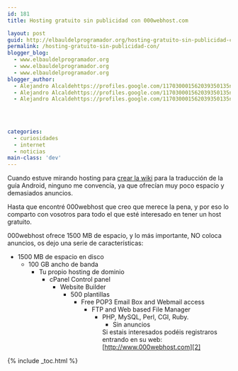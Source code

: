 ```yaml
---
id: 181
title: Hosting gratuito sin publicidad con 000webhost.com

layout: post
guid: http://elbauldelprogramador.org/hosting-gratuito-sin-publicidad-con-000webhost-com/
permalink: /hosting-gratuito-sin-publicidad-con/
blogger_blog:
  - www.elbauldelprogramador.org
  - www.elbauldelprogramador.org
  - www.elbauldelprogramador.org
blogger_author:
  - Alejandro Alcaldehttps://profiles.google.com/117030001562039350135noreply@blogger.com
  - Alejandro Alcaldehttps://profiles.google.com/117030001562039350135noreply@blogger.com
  - Alejandro Alcaldehttps://profiles.google.com/117030001562039350135noreply@blogger.com

  
  
  
categories:
  - curiosidades
  - internet
  - noticias
main-class: 'dev'
---
```

Cuando estuve mirando hosting para [crear la wiki][1] para la traducción de la guía Android, ninguno me convencía, ya que ofrecían muy poco espacio y demasiados anuncios.

Hasta que encontré 000webhost que creo que merece la pena, y por eso lo comparto con vosotros para todo el que esté interesado en tener un host gratuito.

000webhost ofrece 1500 MB de espacio, y lo más importante, NO coloca anuncios, os dejo una serie de características:

  
<!--ad-->

  * 1500 MB de espacio en disco 
      * 100 GB ancho de banda 
          * Tu propio hosting de dominio 
              * cPanel Control panel 
                  * Website Builder 
                      * 500 plantillas 
                          * Free POP3 Email Box and Webmail access 
                              * FTP and Web based File Manager 
                                  * PHP, MySQL, Perl, CGI, Ruby. 
                                      * Sin anuncios </ul> 
                                        Si estais interesados podéis registraros entrando en su web: [http://www.000webhost.com][2]
                                        
                                        

 [1]: https://elbauldelprogramador.com/nueva-metodologia-para-la-traduccion-de/
 [2]: http://www.000webhost.com/442716.html

{% include _toc.html %}
